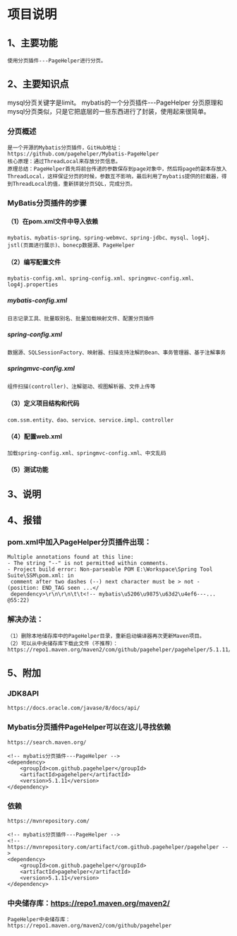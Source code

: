 # 项目说明
## 1、主要功能
    使用分页插件---PageHelper进行分页。
## 2、主要知识点
mysql分页关键字是limit。
mybatis的一个分页插件---PageHelper
分页原理和mysql分页类似，只是它把底层的一些东西进行了封装，使用起来很简单。
### 分页概述
	是一个开源的Mybatis分页插件，GitHub地址：https://github.com/pagehelper/Mybatis-PageHelper
	核心原理：通过ThreadLocal来存放分页信息。
	原理总结：PageHelper首先将前台传递的参数保存到page对象中，然后将page的副本存放入ThreadLocal，这样保证分页的时候，参数互不影响，最后利用了mybatis提供的拦截器，得到ThreadLocal的值，重新拼装分页SQL，完成分页。
### MyBatis分页插件的步骤
#### （1）在pom.xml文件中导入依赖
	mybatis、mybatis-spring、spring-webmvc、spring-jdbc、mysql、log4j、jstl(页面进行展示)、bonecp数据源、PageHelper
#### （2）编写配置文件
	mybatis-config.xml、spring-config.xml、springmvc-config.xml、log4j.properties
##### mybatis-config.xml
	日志记录工具、批量取别名、批量加载映射文件、配置分页插件
##### spring-config.xml
	数据源、SQLSessionFactory、映射器、扫描支持注解的Bean、事务管理器、基于注解事务
##### springmvc-config.xml
	组件扫描(controller)、注解驱动、视图解析器、文件上传等
#### （3）定义项目结构和代码
	com.ssm.entity、dao、service、service.impl、controller
#### （4）配置web.xml
	加载spring-config.xml、springmvc-config.xml、中文乱码
#### （5）测试功能
## 3、说明

## 4、报错
### pom.xml中加入PageHelper分页插件出现：
	Multiple annotations found at this line:
	- The string "--" is not permitted within comments.
	- Project build error: Non-parseable POM E:\Workspace\Spring Tool Suite\SSM\pom.xml: in 
	 comment after two dashes (--) next character must be > not - (position: END_TAG seen ...</
	 dependency>\r\n\r\n\t\t<!-- mybatis\u5206\u9875\u63d2\u4ef6---... @55:22)
### 解决办法：
    （1）删除本地储存库中的PageHelper目录，重新启动编译器再次更新Maven项目。
    （2）可以从中央储存库下载此文件（不推荐）：https://repo1.maven.org/maven2/com/github/pagehelper/pagehelper/5.1.11/

## 5、附加
### JDK8API
    https://docs.oracle.com/javase/8/docs/api/
### Mybatis分页插件PageHelper可以在这儿寻找依赖
	https://search.maven.org/
```
<!-- mybatis分页插件---PageHelper -->
<dependency>
	<groupId>com.github.pagehelper</groupId>
	<artifactId>pagehelper</artifactId>
	<version>5.1.11</version>
</dependency>
```
### 依赖
	https://mvnrepository.com/
```
<!-- mybatis分页插件---PageHelper -->
<!-- https://mvnrepository.com/artifact/com.github.pagehelper/pagehelper -->
<dependency>
	<groupId>com.github.pagehelper</groupId>
	<artifactId>pagehelper</artifactId>
	<version>5.1.11</version>
</dependency>
```
### 中央储存库：https://repo1.maven.org/maven2/
	PageHelper中央储存库：https://repo1.maven.org/maven2/com/github/pagehelper